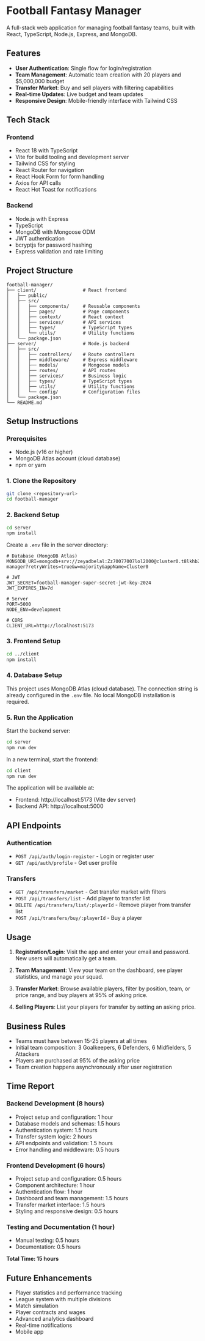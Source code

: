 # Football Fantasy Manager

A full-stack web application for managing football fantasy teams, built with React, TypeScript, Node.js, Express, and MongoDB.

## Features

- **User Authentication**: Single flow for login/registration
- **Team Management**: Automatic team creation with 20 players and $5,000,000 budget
- **Transfer Market**: Buy and sell players with filtering capabilities
- **Real-time Updates**: Live budget and team updates
- **Responsive Design**: Mobile-friendly interface with Tailwind CSS

## Tech Stack

### Frontend
- React 18 with TypeScript
- Vite for build tooling and development server
- Tailwind CSS for styling
- React Router for navigation
- React Hook Form for form handling
- Axios for API calls
- React Hot Toast for notifications

### Backend
- Node.js with Express
- TypeScript
- MongoDB with Mongoose ODM
- JWT authentication
- bcryptjs for password hashing
- Express validation and rate limiting

## Project Structure

```
football-manager/
├── client/                 # React frontend
│   ├── public/
│   ├── src/
│   │   ├── components/     # Reusable components
│   │   ├── pages/          # Page components
│   │   ├── context/        # React context
│   │   ├── services/       # API services
│   │   ├── types/          # TypeScript types
│   │   └── utils/          # Utility functions
│   └── package.json
├── server/                 # Node.js backend
│   ├── src/
│   │   ├── controllers/    # Route controllers
│   │   ├── middleware/     # Express middleware
│   │   ├── models/         # Mongoose models
│   │   ├── routes/         # API routes
│   │   ├── services/       # Business logic
│   │   ├── types/          # TypeScript types
│   │   ├── utils/          # Utility functions
│   │   └── config/         # Configuration files
│   └── package.json
└── README.md
```

## Setup Instructions

### Prerequisites
- Node.js (v16 or higher)
- MongoDB Atlas account (cloud database)
- npm or yarn

### 1. Clone the Repository
```bash
git clone <repository-url>
cd football-manager
```

### 2. Backend Setup
```bash
cd server
npm install
```

Create a `.env` file in the server directory:
```env
# Database (MongoDB Atlas)
MONGODB_URI=mongodb+srv://zeyadbelal:Zz70077007lol2000@cluster0.t8lkhb2.mongodb.net/football-manager?retryWrites=true&w=majority&appName=Cluster0

# JWT
JWT_SECRET=football-manager-super-secret-jwt-key-2024
JWT_EXPIRES_IN=7d

# Server
PORT=5000
NODE_ENV=development

# CORS
CLIENT_URL=http://localhost:5173
```

### 3. Frontend Setup
```bash
cd ../client
npm install
```

### 4. Database Setup
This project uses MongoDB Atlas (cloud database). The connection string is already configured in the `.env` file. No local MongoDB installation is required.

### 5. Run the Application

Start the backend server:
```bash
cd server
npm run dev
```

In a new terminal, start the frontend:
```bash
cd client
npm run dev
```

The application will be available at:
- Frontend: http://localhost:5173 (Vite dev server)
- Backend API: http://localhost:5000

## API Endpoints

### Authentication
- `POST /api/auth/login-register` - Login or register user
- `GET /api/auth/profile` - Get user profile

### Transfers
- `GET /api/transfers/market` - Get transfer market with filters
- `POST /api/transfers/list` - Add player to transfer list
- `DELETE /api/transfers/list/:playerId` - Remove player from transfer list
- `POST /api/transfers/buy/:playerId` - Buy a player

## Usage

1. **Registration/Login**: Visit the app and enter your email and password. New users will automatically get a team.

2. **Team Management**: View your team on the dashboard, see player statistics, and manage your squad.

3. **Transfer Market**: Browse available players, filter by position, team, or price range, and buy players at 95% of asking price.

4. **Selling Players**: List your players for transfer by setting an asking price.

## Business Rules

- Teams must have between 15-25 players at all times
- Initial team composition: 3 Goalkeepers, 6 Defenders, 6 Midfielders, 5 Attackers
- Players are purchased at 95% of the asking price
- Team creation happens asynchronously after user registration

## Time Report

### Backend Development (8 hours)
- Project setup and configuration: 1 hour
- Database models and schemas: 1.5 hours
- Authentication system: 1.5 hours
- Transfer system logic: 2 hours
- API endpoints and validation: 1.5 hours
- Error handling and middleware: 0.5 hours

### Frontend Development (6 hours)
- Project setup and configuration: 0.5 hours
- Component architecture: 1 hour
- Authentication flow: 1 hour
- Dashboard and team management: 1.5 hours
- Transfer market interface: 1.5 hours
- Styling and responsive design: 0.5 hours

### Testing and Documentation (1 hour)
- Manual testing: 0.5 hours
- Documentation: 0.5 hours

**Total Time: 15 hours**

## Future Enhancements

- Player statistics and performance tracking
- League system with multiple divisions
- Match simulation
- Player contracts and wages
- Advanced analytics dashboard
- Real-time notifications
- Mobile app


